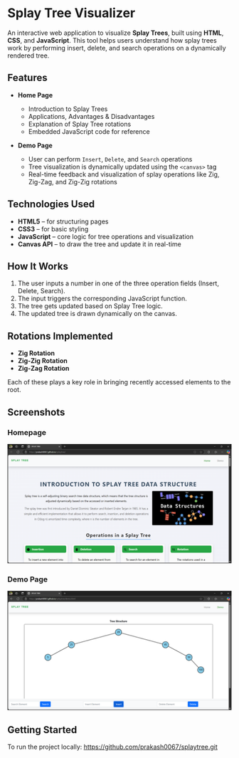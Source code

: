 # Splay Tree Visualizer

An interactive web application to visualize **Splay Trees**, built using **HTML**, **CSS**, and **JavaScript**. This tool helps users understand how splay trees work by performing insert, delete, and search operations on a dynamically rendered tree.

## Features

- **Home Page**  
  - Introduction to Splay Trees  
  - Applications, Advantages & Disadvantages  
  - Explanation of Splay Tree rotations  
  - Embedded JavaScript code for reference

- **Demo Page**  
  - User can perform `Insert`, `Delete`, and `Search` operations  
  - Tree visualization is dynamically updated using the `<canvas>` tag  
  - Real-time feedback and visualization of splay operations like Zig, Zig-Zag, and Zig-Zig rotations

## Technologies Used

- **HTML5** – for structuring pages  
- **CSS3** – for basic styling  
- **JavaScript** – core logic for tree operations and visualization  
- **Canvas API** – to draw the tree and update it in real-time

## How It Works

1. The user inputs a number in one of the three operation fields (Insert, Delete, Search).
2. The input triggers the corresponding JavaScript function.
3. The tree gets updated based on Splay Tree logic.
4. The updated tree is drawn dynamically on the canvas.

## Rotations Implemented

- **Zig Rotation**
- **Zig-Zig Rotation**
- **Zig-Zag Rotation**

Each of these plays a key role in bringing recently accessed elements to the root.

## Screenshots

### Homepage
![Homepage](homepage.png)

### Demo Page
![Demo Page](demo-page.png)

## Getting Started

To run the project locally:
https://github.com/prakash0067/splaytree.git
